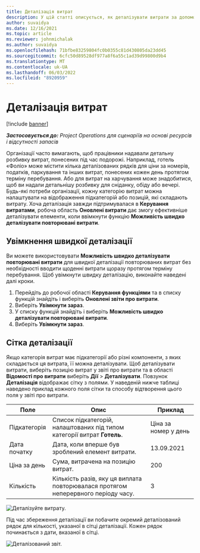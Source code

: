 ```yaml
---
title: Деталізація витрат
description: У цій статті описується, як деталізувати витрати за допомогою покращеної робочої області «Витрати».
author: suvaidya
ms.date: 12/16/2021
ms.topic: article
ms.reviewer: johnmichalak
ms.author: suvaidya
ms.openlocfilehash: 71bfbe83259804fc0b0355c81d430805da23dd45
ms.sourcegitcommit: 6cfc50d89528df977a8f6a55c1ad39d99800d9b4
ms.translationtype: MT
ms.contentlocale: uk-UA
ms.lasthandoff: 06/03/2022
ms.locfileid: "8920959"
---
```

# <a name="expense-itemization"></a>Деталізація витрат

[!include [banner](../includes/banner.md)]

_**Застосовується до:** Project Operations для сценаріїв на основі ресурсів і відсутності запасів_

Організації часто вимагають, щоб працівники надавали детальну розбивку витрат, понесених під час подорожі. Наприклад, готель «Фоліо» може містити кілька деталізованих рядків для ціни за номерів, податків, паркування та інших витрат, понесених кожен день протягом терміну перебування. Або для витрат на харчування може знадобитися, щоб ви надали детальнішу розбивку для сніданку, обіду або вечері. Будь-які потреби організації, кожну категорію витрат можна налаштувати на відображення підкатегорій або позицій, які складають витрату. Хоча деталізація завжди підтримувалася в **Керування витратами**, робоча область **Оновлені витрати** дає змогу ефективніше деталізувати елементи, коли ввімкнути функцію **Можливість швидко деталізувати повторювані витрати**.  

## <a name="enable-quick-itemization"></a>Увімкнення швидкої деталізації 

Ви можете використовувати **Можливість швидко деталізувати повторювані витрати** для швидкої деталізації повторюваних витрат без необхідності вводити щоденні витрати щоразу протягом терміну перебування. Щоб увімкнути швидку деталізацію, виконайте наведені далі кроки.

1. Перейдіть до робочої області **Керування функціями** та в списку функцій знайдіть і виберіть **Оновлені звіти про витрати**. 
2. Виберіть **Увімкнути зараз**. 
3. У списку функцій знайдіть і виберіть **Можливість швидко деталізувати повторювані витрати**.
4. Виберіть **Увімкнути зараз**. 

## <a name="itemization-grid"></a>Сітка деталізації 

Якщо категорія витрат має підкатегорії або різні компоненти, з яких складається ця витрата, її можна деталізувати. Щоб деталізувати витрати, виберіть позицію витрат у звіті про витрати та в області **Відомості про витрати** виберіть **Дії** > **Деталізувати**. Повзунок **Деталізація** відображає сітку з полями. У наведеній нижче таблиці наведено приклад кожного поля сітки та способу відтворення цього поля у звіті про витрати. 

|     Поле          |     Опис                                                                                  |     Приклад              |
|--------------------|--------------------------------------------------------------------------------------------------|--------------------------|
|     Підкатегорія    |     Список підкатегорій, налаштованих під типом категорії витрат **Готель**.             |     Ціна за номер у день      |
|     Дата початку     |     Дата, коли вперше був зроблений елемент витрати.                                           |     13.09.2021           |
|     Ціна за день     |     Сума, витрачена на позицію витрат.                                                    |     200                  |
|     Кількість       |     Кількість разів, яку ця виплата повторювалася протягом неперервного періоду часу.                       |     3                    |

![Деталізуйте витрату.](media/Itemization%20screen%201.png)

Під час збереження деталізації ви побачите окремий деталізований рядок для кількості, указаної в сітці деталізації. Кожен рядок починається з дати, вказаної в сітці.

![Деталізований звіт.](media/Itemization%20screen%202.png)

